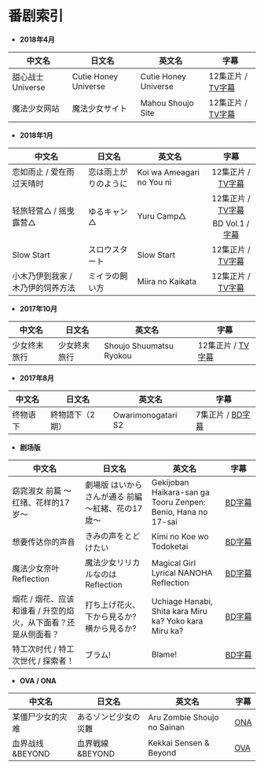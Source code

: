 # 番剧索引

<ul>
  <li><strong>2018年4月</strong></li>
</ul>
<table>
  <thead>
    <tr>
      <th>中文名</th>
      <th>日文名</th>
      <th>英文名</th>
      <th>字幕</th>
    </tr>
  </thead>
  <tbody>
    <tr>
      <td>甜心战士 Universe</td>
      <td>Cutie Honey Universe</td>
      <td>Cutie Honey Universe</td>
      <td>12集正片 / <a href="https://github.com/Nekomoekissaten-SUB/Cutie-Honey-Universe">TV字幕</a></td>
    </tr>
    <tr>
      <td>魔法少女网站</td>
      <td>魔法少女サイト</td>
      <td>Mahou Shoujo Site</td>
      <td>12集正片 / <a href="https://github.com/Nekomoekissaten-SUB/Mahou-Shoujo-Site">TV字幕</a></td>
    </tr>
  </tbody>
</table>
<ul>
  <li><strong>2018年1月</strong></li>
</ul>
<table>
  <thead>
    <tr>
      <th>中文名</th>
      <th>日文名</th>
      <th>英文名</th>
      <th align="center">字幕</th>
    </tr>
  </thead>
  <tbody>
    <tr>
      <td>恋如雨止 / 爱在雨过天晴时</td>
      <td>恋は雨上がりのように</td>
      <td>Koi wa Ameagari no You ni</td>
      <td align="center">12集正片 / <a href="https://github.com/Nekomoekissaten-SUB/Koi-wa-Ameagari-no-You-ni">TV字幕</a></td>
    </tr>
    <tr>
      <td rowspan="3">轻旅轻营△ / 摇曳露营△</td>
      <td rowspan="3">ゆるキャン△</td>
      <td rowspan="3">Yuru Camp△</td>
      <td align="center">12集正片 / <a href="https://github.com/Nekomoekissaten-SUB/Yuru-Camp">TV字幕</a></td>
    </tr>
    <tr></tr>
    <tr>
      <td align="center">BD Vol.1 / <a href="https://github.com/Nekomoekissaten-SUB/Yuru-Camp-BD">字幕</a></td>
    </tr>
    <tr>
      <td>Slow Start</td>
      <td>スロウスタート</td>
      <td>Slow Start</td>
      <td align="center">12集正片 / <a href="https://github.com/Nekomoekissaten-SUB/Slow-Start">TV字幕</a></td>
    </tr>
    <tr>
      <td>小木乃伊到我家 / 木乃伊的饲养方法</td>
      <td>ミイラの飼い方</td>
      <td>Miira no Kaikata</td>
      <td align="center">12集正片 / <a href="https://github.com/Nekomoekissaten-SUB/Miira-no-Kaikata">TV字幕</a></td>
    </tr>
  </tbody>
</table>
<ul>
  <li><strong>2017年10月</strong></li>
</ul>
<table>
  <thead>
    <tr>
      <th>中文名</th>
      <th>日文名</th>
      <th>英文名</th>
      <th>字幕</th>
    </tr>
  </thead>
  <tbody>
    <tr>
      <td>少女终末旅行</td>
      <td>少女終末旅行</td>
      <td>Shoujo Shuumatsu Ryokou</td>
      <td>12集正片 / <a href="https://github.com/Nekomoekissaten-SUB/Girls-Last-Tour">TV字幕</a></td>
    </tr>
  </tbody>
</table>
<ul>
  <li><strong>2017年8月</strong></li>
</ul>
<table>
  <thead>
    <tr>
      <th>中文名</th>
      <th>日文名</th>
      <th>英文名</th>
      <th>字幕</th>
    </tr>
  </thead>
  <tbody>
    <tr>
      <td>终物语 下</td>
      <td>終物語下（2期）</td>
      <td>Owarimonogatari S2</td>
      <td>7集正片 / <a href="https://github.com/Nekomoekissaten-SUB/Owarimonogatari-S2">BD字幕</a></td>
    </tr>
  </tbody>
</table>
<ul>
  <li><strong>剧场版</strong></li>
</ul>
<table>
  <thead>
    <tr>
      <th>中文名</th>
      <th>日文名</th>
      <th>英文名</th>
      <th nowrap="nowrap">字幕</th>
    </tr>
  </thead>
  <tbody>
    <tr>
      <td>窈窕淑女 前篇 ～红绪、花样的17岁～</td>
      <td>劇場版 はいからさんが通る 前編 〜紅緒、花の17歳〜</td>
      <td>Gekijoban Haikara-san ga Tooru Zenpen: Benio, Hana no 17-sai</td>
      <td nowrap="nowrap"><a href="https://github.com/Nekomoekissaten-SUB/Haikara-san-ga-Tooru">BD字幕</a></td>
    </tr>
    <tr>
      <td>想要传达你的声音</td>
      <td>きみの声をとどけたい</td>
      <td>Kimi no Koe wo Todoketai</td>
      <td nowrap="nowrap"><a href="https://github.com/Nekomoekissaten-SUB/Kimi-no-koe-wo-todoketai">BD字幕</a></td>
    </tr>
    <tr>
      <td>魔法少女奈叶 Reflection</td>
      <td>魔法少女リリカルなのは Reflection</td>
      <td>Magical Girl Lyrical NANOHA Reflection</td>
      <td nowrap="nowrap"><a href="https://github.com/Nekomoekissaten-SUB/Magical-Girl-Lyrical-NANOHA-Reflection">BD字幕</a></td>
    </tr>
    <tr>
      <td>烟花 / 烟花、应该和谁看 / 升空的焰火，从下面看？还是从侧面看？</td>
      <td>打ち上げ花火、下から見るか?横から見るか?</td>
      <td>Uchiage Hanabi, Shita kara Miru ka? Yoko kara Miru ka?</td>
      <td nowrap="nowrap"><a href="https://github.com/Nekomoekissaten-SUB/Uchiage-Hanabi">BD字幕</a></td>
    </tr>
    <tr>
      <td>特工次时代 / 特工次世代 / 探索者！</td>
      <td>ブラム!</td>
      <td>Blame!</td>
      <td nowrap="nowrap"><a href="https://github.com/Nekomoekissaten-SUB/Blame">BD字幕</a></td>
    </tr>
  </tbody>
</table>
<ul>
  <li><strong>OVA / ONA</strong></li>
</ul>
<table>
  <thead>
    <tr>
      <th>中文名</th>
      <th>日文名</th>
      <th>英文名</th>
      <th>字幕</th>
    </tr>
  </thead>
  <tbody>
    <tr>
      <td>某僵尸少女的灾难</td>
      <td>あるゾンビ少女の災難</td>
      <td>Aru Zombie Shoujo no Sainan</td>
      <td><a href="https://github.com/Nekomoekissaten-SUB/Aru-Zombie-Shoujo-no-Sainan">ONA</a></td>
    </tr>
    <tr>
      <td>血界战线&BEYOND</td>
      <td>血界戦線&BEYOND</td>
      <td>Kekkai Sensen & Beyond</td>
      <td><a href="https://github.com/Nekomoekissaten-SUB/Kekkai-Sensen-Beyond">OVA</a></td>
    </tr>
  </tbody>
</table>